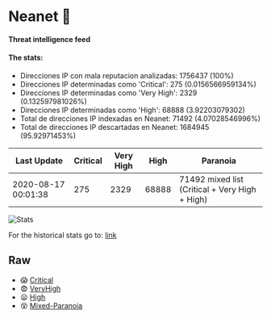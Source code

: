 # Neanet :hocho:
#### Threat intelligence feed
#### The stats:

- Direcciones IP con mala reputacion analizadas: 1756437 (100%)
- Direcciones IP determinadas como 'Critical':  275 (0.0156566959134%)
- Direcciones IP determinadas como 'Very High':  2329 (0.132597981026%)
- Direcciones IP determinadas como 'High':  68888 (3.92203079302)
- Total de direcciones IP indexadas en Neanet:  71492 (4.07028546996%)
- Total de direcciones IP descartadas en Neanet:  1684945 (95.92971453%)

| Last Update | Critical | Very High | High | Paranoia |
| --- | --- | --- | --- | --- |
| 2020-08-17 00:01:38 | 275 | 2329 | 68888 | 71492 mixed list (Critical + Very High + High)|

![Stats](https://docs.google.com/spreadsheets/d/e/2PACX-1vSnaNMIXVabIpDJjufMlzH7poXnshF3mgd8Is1g9ytUEzVsP5my4Trn8f-xkoLLQ38xpL3HtmUexLo6/pubchart?oid=501124687&format=image)

For the historical stats go to: [link](/stats.csv)
## Raw
- :scream: [Critical](https://raw.githubusercontent.com/JavaGarcia/Neanet/master/blacklists/neanet_critical.txt)
- :fearful: [VeryHigh](https://raw.githubusercontent.com/JavaGarcia/Neanet/master/blacklists/neanet_veryHigh.txtt)
- :frowning: [High](https://raw.githubusercontent.com/JavaGarcia/Neanet/master/blacklists/neanet_high.txt)
- :dizzy_face: [Mixed-Paranoia](https://raw.githubusercontent.com/JavaGarcia/Neanet/master/blacklists/neanet_all.txt)










































































































































































































































